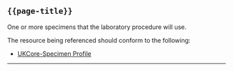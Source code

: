 ## <code>{{page-title}}</code>

One or more specimens that the laboratory procedure will use.

The resource being referenced should conform to the following:
- <a href="https://simplifier.net/hl7fhirukcorer4/ukcorespecimen">UKCore-Specimen Profile</a>

---
